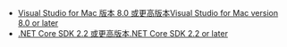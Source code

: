 * [<span data-ttu-id="11483-101">Visual Studio for Mac 版本 8.0 或更高版本</span><span class="sxs-lookup"><span data-stu-id="11483-101">Visual Studio for Mac version 8.0 or later</span></span>](https://visualstudio.microsoft.com/downloads/)
* [<span data-ttu-id="11483-102">.NET Core SDK 2.2 或更高版本</span><span class="sxs-lookup"><span data-stu-id="11483-102">.NET Core SDK 2.2 or later</span></span>](https://www.microsoft.com/net/download/all)
